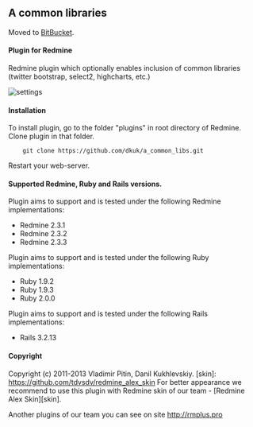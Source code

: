 ## A common libraries
[bitbucket]: https://dkuk@bitbucket.org/dkuk/a_common_libs
Moved to [BitBucket][bitbucket].

#### Plugin for Redmine

Redmine plugin which optionally enables inclusion of common libraries (twitter bootstrap, select2, highcharts, etc.)

![settings](https://github.com/dkuk/a_common_libs/raw/master/screenshots/settings.png "settings")

#### Installation
To install plugin, go to the folder "plugins" in root directory of Redmine.
Clone plugin in that folder.

		git clone https://github.com/dkuk/a_common_libs.git

Restart your web-server.

#### Supported Redmine, Ruby and Rails versions.

Plugin aims to support and is tested under the following Redmine implementations:
* Redmine 2.3.1
* Redmine 2.3.2
* Redmine 2.3.3

Plugin aims to support and is tested under the following Ruby implementations:
* Ruby 1.9.2
* Ruby 1.9.3
* Ruby 2.0.0

Plugin aims to support and is tested under the following Rails implementations:
* Rails 3.2.13

#### Copyright
Copyright (c) 2011-2013 Vladimir Pitin, Danil Kukhlevskiy.
[skin]: https://github.com/tdvsdv/redmine_alex_skin
For better appearance we recommend to use this plugin with Redmine skin of our team - [Redmine Alex Skin][skin].

Another plugins of our team you can see on site http://rmplus.pro
